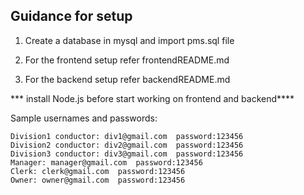 ## Guidance for setup

1. Create a database in mysql and import pms.sql file

2. For the frontend setup refer frontendREADME.md

3. For the backend setup refer backendREADME.md


*** install Node.js before start working on frontend and backend****


Sample usernames and passwords:

```
Division1 conductor: div1@gmail.com  password:123456
Division2 conductor: div2@gmail.com  password:123456
Division3 conductor: div3@gmail.com  password:123456
Manager: manager@gmail.com  password:123456
Clerk: clerk@gmail.com  password:123456
Owner: owner@gmail.com  password:123456
```
